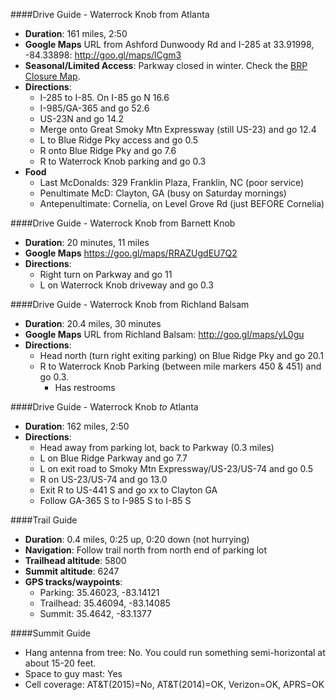 ####Drive Guide - Waterrock Knob from Atlanta

* **Duration**: 161 miles, 2:50
* **Google Maps** URL from Ashford Dunwoody Rd and I-285 at 33.91998, -84.33898: http://goo.gl/maps/lCgm3
* **Seasonal/Limited Access**: Parkway closed in winter.  Check the [BRP Closure Map](http://www.nps.gov/maps/blri/road-closures/).
* **Directions**:
    * I-285 to I-85. On I-85 go N 16.6
    * I-985/GA-365 and go 52.6
    * US-23N and go 14.2
    * Merge onto Great Smoky Mtn Expressway (still US-23) and go 12.4
    * L to Blue Ridge Pky access and go 0.5
    * R onto Blue Ridge Pky and go 7.6
    * R to Waterrock Knob parking and go 0.3
* **Food**
    * Last McDonalds: 329 Franklin Plaza, Franklin, NC (poor service)
    * Penultimate McD: Clayton, GA (busy on Saturday mornings)
    * Antepenultimate: Cornelia, on Level Grove Rd (just BEFORE Cornelia)

####Drive Guide - Waterrock Knob from Barnett Knob
* **Duration**: 20 minutes, 11 miles
* **Google Maps** https://goo.gl/maps/RRAZUgdEU7Q2
* **Directions**:
    * Right turn on Parkway and go 11
    * L on Waterrock Knob driveway and go 0.3

####Drive Guide - Waterrock Knob from Richland Balsam

* **Duration**: 20.4 miles, 30 minutes
* **Google Maps** URL from Richland Balsam: http://goo.gl/maps/yL0gu 
* **Directions**:
    * Head north (turn right exiting parking) on Blue Ridge Pky and go 20.1
    * R to Waterrock Knob Parking (between mile markers 450 & 451) and go 0.3.
        * Has restrooms

####Drive Guide - Waterrock Knob *to* Atlanta

* **Duration**: 162 miles, 2:50
* **Directions**:
	* Head away from parking lot, back to Parkway (0.3 miles)
	* L on Blue Ridge Parkway and go 7.7
	* L on exit road to Smoky Mtn Expressway/US-23/US-74 and go 0.5
	* R on US-23/US-74 and go 13.0
	* Exit R to US-441 S and go xx to Clayton GA
	* Follow GA-365 S to I-985 S to I-85 S

####Trail Guide

* **Duration**: 0.4 miles, 0:25 up, 0:20 down (not hurrying)
* **Navigation**: Follow trail north from north end of parking lot
* **Trailhead altitude**: 5800
* **Summit altitude**: 6247
* **GPS tracks/waypoints**:
    * Parking: 35.46023, -83.14121
    * Trailhead: 35.46094, -83.14085
	* Summit: 35.4642, -83.1377

####Summit Guide

* Hang antenna from tree: No.  You could run something semi-horizontal at about 15-20 feet.
* Space to guy mast: Yes
* Cell coverage: AT&T(2015)=No, AT&T(2014)=OK, Verizon=OK, APRS=OK